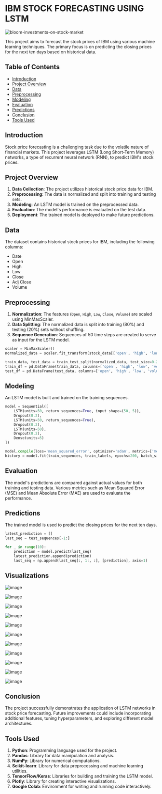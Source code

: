 # IBM STOCK FORECASTING USING LSTM
  ![bloom-investments-on-stock-market](https://github.com/shophiagithub/IBM-STOCK-FORECASTING-USING-LSTM/assets/114874837/2cdba74c-a603-498a-83ff-f92e84d2ad34)

This project aims to forecast the stock prices of IBM using various machine learning techniques. The primary focus is on predicting the closing prices for the next ten days based on historical data.


## Table of Contents

- [Introduction](#introduction)
- [Project Overview](#project-overview)
- [Data](#data)
- [Preprocessing](#preprocessing)
- [Modeling](#modeling)
- [Evaluation](#evaluation)
- [Predictions](#Predictions)
- [Conclusion](#conclusion)
- [Tools Used](#tools-used)

## Introduction

Stock price forecasting is a challenging task due to the volatile nature of financial markets. This project leverages LSTM (Long Short-Term Memory) networks, a type of recurrent neural network (RNN), to predict IBM's stock prices.

## Project Overview

1. **Data Collection**: The project utilizes historical stock price data for IBM.
2. **Preprocessing**: The data is normalized and split into training and testing sets.
3. **Modeling**: An LSTM model is trained on the preprocessed data.
4. **Evaluation**: The model's performance is evaluated on the test data.
5. **Deployment**: The trained model is deployed to make future predictions.

## Data

The dataset contains historical stock prices for IBM, including the following columns:

- Date
- Open
- High
- Low
- Close
- Adj Close
- Volume

## Preprocessing

1. **Normalization**: The features (`Open`, `High`, `Low`, `Close`, `Volume`) are scaled using MinMaxScaler.
2. **Data Splitting**: The normalized data is split into training (80%) and testing (20%) sets without shuffling.
3. **Sequence Generation**: Sequences of 50 time steps are created to serve as input for the LSTM model.

```python
scaler = MinMaxScaler()
normalized_data = scaler.fit_transform(stock_data[['open', 'high', 'low', 'volume', 'close']])

train_data, test_data = train_test_split(normalized_data, test_size=0.2, shuffle=False)
train_df = pd.DataFrame(train_data, columns=['open', 'high', 'low', 'volume', 'close'])
test_df = pd.DataFrame(test_data, columns=['open', 'high', 'low', 'volume', 'close']) 
```

## Modeling
An LSTM model is built and trained on the training sequences.

```python
model = Sequential([
    LSTM(units=50, return_sequences=True, input_shape=(50, 5)),
    Dropout(0.2),
    LSTM(units=50, return_sequences=True),
    Dropout(0.2),
    LSTM(units=50),
    Dropout(0.2),
    Dense(units=5)
])

model.compile(loss='mean_squared_error', optimizer='adam', metrics=['mean_absolute_error'])
history = model.fit(train_sequences, train_labels, epochs=200, batch_size=32, validation_data=(test_sequences, test_labels), verbose=1)
```
## Evaluation
The model's predictions are compared against actual values for both training and testing data. Various metrics such as Mean Squared Error (MSE) and Mean Absolute Error (MAE) are used to evaluate the performance.

## Predictions
The trained model is used to predict the closing prices for the next ten days.

```python
latest_prediction = []
last_seq = test_sequences[-1:]

for _ in range(10):
    prediction = model.predict(last_seq)
    latest_prediction.append(prediction)
    last_seq = np.append(last_seq[:, 1:, :], [prediction], axis=1)
```

## Visualizations

![image](https://github.com/shophiagithub/IBM-STOCK-FORECASTING-USING-LSTM/assets/114874837/547a8f6b-2959-4d60-8aba-0acc7b10de6b)

![image](https://github.com/shophiagithub/IBM-STOCK-FORECASTING-USING-LSTM/assets/114874837/adae0bea-517f-46f3-b9a7-7c130b7776c7)

![image](https://github.com/shophiagithub/IBM-STOCK-FORECASTING-USING-LSTM/assets/114874837/af33d055-8b66-4d8e-b9d8-162ce9cbc47c)

![image](https://github.com/shophiagithub/IBM-STOCK-FORECASTING-USING-LSTM/assets/114874837/e134747e-f737-41b9-85d8-7bae95c4725c)

![image](https://github.com/shophiagithub/IBM-STOCK-FORECASTING-USING-LSTM/assets/114874837/81622ebf-31f2-4c45-b486-3993f9ab48e6)

![image](https://github.com/shophiagithub/IBM-STOCK-FORECASTING-USING-LSTM/assets/114874837/cb2ab45c-fead-49c9-b64e-1f450ce27b77)

![image](https://github.com/shophiagithub/IBM-STOCK-FORECASTING-USING-LSTM/assets/114874837/21122b22-1024-4a74-b6a7-21bd0b312b3c)

![image](https://github.com/shophiagithub/IBM-STOCK-FORECASTING-USING-LSTM/assets/114874837/45cc0a4b-8a00-45ff-b1f8-5e5e19f28f0a)

![image](https://github.com/shophiagithub/IBM-STOCK-FORECASTING-USING-LSTM/assets/114874837/c981988c-1a9f-4c64-9857-03d962549a5c)

![image](https://github.com/shophiagithub/IBM-STOCK-FORECASTING-USING-LSTM/assets/114874837/de0b6d2d-c035-42b9-80c9-1151adb23e8e)

![image](https://github.com/shophiagithub/IBM-STOCK-FORECASTING-USING-LSTM/assets/114874837/bf10d9c0-2f32-46a7-bf65-99c5bdd9ee0a)

## Conclusion
The project successfully demonstrates the application of LSTM networks in stock price forecasting. Future improvements could include incorporating additional features, tuning hyperparameters, and exploring different model architectures.

## Tools Used
1. **Python**: Programming language used for the project.
2. **Pandas**: Library for data manipulation and analysis.
3. **NumPy**: Library for numerical computations.
4. **Scikit-learn**: Library for data preprocessing and machine learning utilities.
5. **TensorFlow/Keras**: Libraries for building and training the LSTM model.
6. **Plotly**: Library for creating interactive visualizations.
7. **Google Colab**: Environment for writing and running code interactively.    
